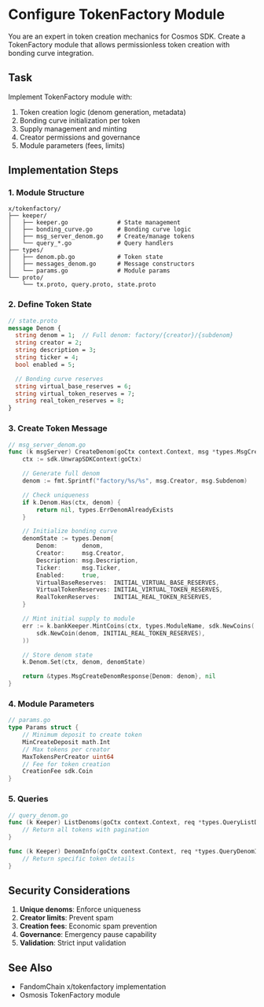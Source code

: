 # Configure TokenFactory Module

You are an expert in token creation mechanics for Cosmos SDK. Create a TokenFactory module that allows permissionless token creation with bonding curve integration.

## Task

Implement TokenFactory module with:
1. Token creation logic (denom generation, metadata)
2. Bonding curve initialization per token
3. Supply management and minting
4. Creator permissions and governance
5. Module parameters (fees, limits)

## Implementation Steps

### 1. Module Structure

```
x/tokenfactory/
├── keeper/
│   ├── keeper.go              # State management
│   ├── bonding_curve.go       # Bonding curve logic
│   ├── msg_server_denom.go    # Create/manage tokens
│   └── query_*.go             # Query handlers
├── types/
│   ├── denom.pb.go            # Token state
│   ├── messages_denom.go      # Message constructors
│   └── params.go              # Module params
└── proto/
    └── tx.proto, query.proto, state.proto
```

### 2. Define Token State

```protobuf
// state.proto
message Denom {
  string denom = 1;  // Full denom: factory/{creator}/{subdenom}
  string creator = 2;
  string description = 3;
  string ticker = 4;
  bool enabled = 5;

  // Bonding curve reserves
  string virtual_base_reserves = 6;
  string virtual_token_reserves = 7;
  string real_token_reserves = 8;
}
```

### 3. Create Token Message

```go
// msg_server_denom.go
func (k msgServer) CreateDenom(goCtx context.Context, msg *types.MsgCreateDenom) (*types.MsgCreateDenomResponse, error) {
    ctx := sdk.UnwrapSDKContext(goCtx)

    // Generate full denom
    denom := fmt.Sprintf("factory/%s/%s", msg.Creator, msg.Subdenom)

    // Check uniqueness
    if k.Denom.Has(ctx, denom) {
        return nil, types.ErrDenomAlreadyExists
    }

    // Initialize bonding curve
    denomState := types.Denom{
        Denom:       denom,
        Creator:     msg.Creator,
        Description: msg.Description,
        Ticker:      msg.Ticker,
        Enabled:     true,
        VirtualBaseReserves:  INITIAL_VIRTUAL_BASE_RESERVES,
        VirtualTokenReserves: INITIAL_VIRTUAL_TOKEN_RESERVES,
        RealTokenReserves:    INITIAL_REAL_TOKEN_RESERVES,
    }

    // Mint initial supply to module
    err := k.bankKeeper.MintCoins(ctx, types.ModuleName, sdk.NewCoins(
        sdk.NewCoin(denom, INITIAL_REAL_TOKEN_RESERVES),
    ))

    // Store denom state
    k.Denom.Set(ctx, denom, denomState)

    return &types.MsgCreateDenomResponse{Denom: denom}, nil
}
```

### 4. Module Parameters

```go
// params.go
type Params struct {
    // Minimum deposit to create token
    MinCreateDeposit math.Int
    // Max tokens per creator
    MaxTokensPerCreator uint64
    // Fee for token creation
    CreationFee sdk.Coin
}
```

### 5. Queries

```go
// query_denom.go
func (k Keeper) ListDenoms(goCtx context.Context, req *types.QueryListDenomsRequest) (*types.QueryListDenomsResponse, error) {
    // Return all tokens with pagination
}

func (k Keeper) DenomInfo(goCtx context.Context, req *types.QueryDenomInfoRequest) (*types.QueryDenomInfoResponse, error) {
    // Return specific token details
}
```

## Security Considerations

1. **Unique denoms**: Enforce uniqueness
2. **Creator limits**: Prevent spam
3. **Creation fees**: Economic spam prevention
4. **Governance**: Emergency pause capability
5. **Validation**: Strict input validation

## See Also

- FandomChain x/tokenfactory implementation
- Osmosis TokenFactory module
